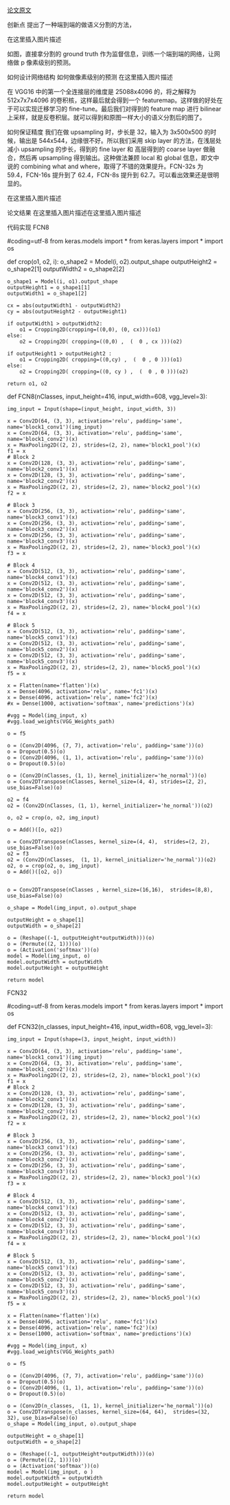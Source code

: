 [论文原文](https://arxiv.org/pdf/1411.4038.pdf)

创新点 
提出了一种端到端的做语义分割的方法，

在这里插入图片描述

如图，直接拿分割的 ground truth 作为监督信息，训练一个端到端的网络，让网络做 p 像素级别的预测。

如何设计网络结构 
如何做像素级别的预测 
在这里插入图片描述

在 VGG16 中的第一个全连接层的维度是 25088x4096 的，将之解释为 512x7x7x4096 的卷积核，这样最后就会得到一个 featuremap。这样做的好处在于可以实现迁移学习的 fine-tune。最后我们对得到的 feature map 进行 bilinear 上采样，就是反卷积层。就可以得到和原图一样大小的语义分割后的图了。

如何保证精度 
我们在做 upsampling 时，步长是 32，输入为 3x500x500 的时候，输出是 544x544，边缘很不好。所以我们采用 skip layer 的方法，在浅层处减小 upsampling 的步长，得到的 fine layer 和 高层得到的 coarse layer 做融合，然后再 upsampling 得到输出。这种做法兼顾 local 和 global 信息，即文中说的 combining what and where，取得了不错的效果提升。FCN-32s 为 59.4，FCN-16s 提升到了 62.4，FCN-8s 提升到 62.7。可以看出效果还是很明显的。

在这里插入图片描述

论文结果 
在这里插入图片描述在这里插入图片描述

代码实现 
FCN8


#coding=utf-8
from keras.models import *
from keras.layers import *
import os

def crop(o1, o2, i):
    o_shape2 = Model(i, o2).output_shape
    outputHeight2 = o_shape2[1]
    outputWidth2 = o_shape2[2]

    o_shape1 = Model(i, o1).output_shape
    outputHeight1 = o_shape1[1]
    outputWidth1 = o_shape1[2]

    cx = abs(outputWidth1 - outputWidth2)
    cy = abs(outputHeight2 - outputHeight1)

    if outputWidth1 > outputWidth2:
        o1 = Cropping2D(cropping=((0,0), (0, cx)))(o1)
    else:
        o2 = Cropping2D( cropping=((0,0) ,  (  0 , cx )))(o2)

    if outputHeight1 > outputHeight2 :
        o1 = Cropping2D( cropping=((0,cy) ,  (  0 , 0 )))(o1)
    else:
        o2 = Cropping2D( cropping=((0, cy ) ,  (  0 , 0 )))(o2)

    return o1, o2

def FCN8(nClasses, input_height=416, input_width=608, vgg_level=3):

    img_input = Input(shape=(input_height, input_width, 3))

    x = Conv2D(64, (3, 3), activation='relu', padding='same', name='block1_conv1')(img_input)
    x = Conv2D(64, (3, 3), activation='relu', padding='same', name='block1_conv2')(x)
    x = MaxPooling2D((2, 2), strides=(2, 2), name='block1_pool')(x)
    f1 = x
    # Block 2
    x = Conv2D(128, (3, 3), activation='relu', padding='same', name='block2_conv1')(x)
    x = Conv2D(128, (3, 3), activation='relu', padding='same', name='block2_conv2')(x)
    x = MaxPooling2D((2, 2), strides=(2, 2), name='block2_pool')(x)
    f2 = x

    # Block 3
    x = Conv2D(256, (3, 3), activation='relu', padding='same', name='block3_conv1')(x)
    x = Conv2D(256, (3, 3), activation='relu', padding='same', name='block3_conv2')(x)
    x = Conv2D(256, (3, 3), activation='relu', padding='same', name='block3_conv3')(x)
    x = MaxPooling2D((2, 2), strides=(2, 2), name='block3_pool')(x)
    f3 = x

    # Block 4
    x = Conv2D(512, (3, 3), activation='relu', padding='same', name='block4_conv1')(x)
    x = Conv2D(512, (3, 3), activation='relu', padding='same', name='block4_conv2')(x)
    x = Conv2D(512, (3, 3), activation='relu', padding='same', name='block4_conv3')(x)
    x = MaxPooling2D((2, 2), strides=(2, 2), name='block4_pool')(x)
    f4 = x

    # Block 5
    x = Conv2D(512, (3, 3), activation='relu', padding='same', name='block5_conv1')(x)
    x = Conv2D(512, (3, 3), activation='relu', padding='same', name='block5_conv2')(x)
    x = Conv2D(512, (3, 3), activation='relu', padding='same', name='block5_conv3')(x)
    x = MaxPooling2D((2, 2), strides=(2, 2), name='block5_pool')(x)
    f5 = x

    x = Flatten(name='flatten')(x)
    x = Dense(4096, activation='relu', name='fc1')(x)
    x = Dense(4096, activation='relu', name='fc2')(x)
    #x = Dense(1000, activation='softmax', name='predictions')(x)

    #vgg = Model(img_input, x)
    #vgg.load_weights(VGG_Weights_path)

    o = f5

    o = (Conv2D(4096, (7, 7), activation='relu', padding='same'))(o)
    o = Dropout(0.5)(o)
    o = (Conv2D(4096, (1, 1), activation='relu', padding='same'))(o)
    o = Dropout(0.5)(o)

    o = (Conv2D(nClasses, (1, 1), kernel_initializer='he_normal'))(o)
    o = Conv2DTranspose(nClasses, kernel_size=(4, 4), strides=(2, 2), use_bias=False)(o)

    o2 = f4
    o2 = (Conv2D(nClasses, (1, 1), kernel_initializer='he_normal'))(o2)

    o, o2 = crop(o, o2, img_input)

    o = Add()([o, o2])

    o = Conv2DTranspose(nClasses, kernel_size=(4, 4),  strides=(2, 2), use_bias=False)(o)
    o2 = f3 
    o2 = (Conv2D(nClasses,  (1, 1), kernel_initializer='he_normal'))(o2)
    o2, o = crop(o2, o, img_input)
    o = Add()([o2, o])


    o = Conv2DTranspose(nClasses , kernel_size=(16,16),  strides=(8,8), use_bias=False)(o)

    o_shape = Model(img_input, o).output_shape

    outputHeight = o_shape[1]
    outputWidth = o_shape[2]

    o = (Reshape((-1, outputHeight*outputWidth)))(o)
    o = (Permute((2, 1)))(o)
    o = (Activation('softmax'))(o)
    model = Model(img_input, o)
    model.outputWidth = outputWidth
    model.outputHeight = outputHeight

    return model
FCN32


#coding=utf-8
from keras.models import *
from keras.layers import *
import os


def FCN32(n_classes,  input_height=416, input_width=608, vgg_level=3):

    img_input = Input(shape=(3, input_height, input_width))

    x = Conv2D(64, (3, 3), activation='relu', padding='same', name='block1_conv1')(img_input)
    x = Conv2D(64, (3, 3), activation='relu', padding='same', name='block1_conv2')(x)
    x = MaxPooling2D((2, 2), strides=(2, 2), name='block1_pool')(x)
    f1 = x
    # Block 2
    x = Conv2D(128, (3, 3), activation='relu', padding='same', name='block2_conv1')(x)
    x = Conv2D(128, (3, 3), activation='relu', padding='same', name='block2_conv2')(x)
    x = MaxPooling2D((2, 2), strides=(2, 2), name='block2_pool')(x)
    f2 = x

    # Block 3
    x = Conv2D(256, (3, 3), activation='relu', padding='same', name='block3_conv1')(x)
    x = Conv2D(256, (3, 3), activation='relu', padding='same', name='block3_conv2')(x)
    x = Conv2D(256, (3, 3), activation='relu', padding='same', name='block3_conv3')(x)
    x = MaxPooling2D((2, 2), strides=(2, 2), name='block3_pool')(x)
    f3 = x

    # Block 4
    x = Conv2D(512, (3, 3), activation='relu', padding='same', name='block4_conv1')(x)
    x = Conv2D(512, (3, 3), activation='relu', padding='same', name='block4_conv2')(x)
    x = Conv2D(512, (3, 3), activation='relu', padding='same', name='block4_conv3')(x)
    x = MaxPooling2D((2, 2), strides=(2, 2), name='block4_pool')(x)
    f4 = x

    # Block 5
    x = Conv2D(512, (3, 3), activation='relu', padding='same', name='block5_conv1')(x)
    x = Conv2D(512, (3, 3), activation='relu', padding='same', name='block5_conv2')(x)
    x = Conv2D(512, (3, 3), activation='relu', padding='same', name='block5_conv3')(x)
    x = MaxPooling2D((2, 2), strides=(2, 2), name='block5_pool')(x)
    f5 = x

    x = Flatten(name='flatten')(x)
    x = Dense(4096, activation='relu', name='fc1')(x)
    x = Dense(4096, activation='relu', name='fc2')(x)
    x = Dense(1000, activation='softmax', name='predictions')(x)

    #vgg = Model(img_input, x)
    #vgg.load_weights(VGG_Weights_path)

    o = f5

    o = (Conv2D(4096, (7, 7), activation='relu', padding='same'))(o)
    o = Dropout(0.5)(o)
    o = (Conv2D(4096, (1, 1), activation='relu', padding='same'))(o)
    o = Dropout(0.5)(o)

    o = (Conv2D(n_classes,  (1, 1), kernel_initializer='he_normal'))(o)
    o = Conv2DTranspose(n_classes, kernel_size=(64, 64),  strides=(32, 32), use_bias=False)(o)
    o_shape = Model(img_input, o).output_shape

    outputHeight = o_shape[1]
    outputWidth = o_shape[2]

    o = (Reshape((-1, outputHeight*outputWidth)))(o)
    o = (Permute((2, 1)))(o)
    o = (Activation('softmax'))(o)
    model = Model(img_input, o )
    model.outputWidth = outputWidth
    model.outputHeight = outputHeight

    return model